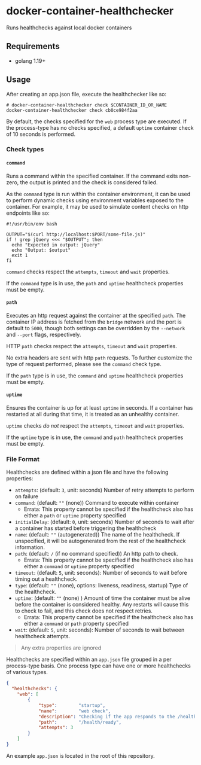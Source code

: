 # docker-container-healthchecker

Runs healthchecks against local docker containers

## Requirements

- golang 1.19+

## Usage

After creating an app.json file, execute the healthchecker like so:

```shell
# docker-container-healthchecker check $CONTAINER_ID_OR_NAME
docker-container-healthchecker check cb0ce984f2aa
```

By default, the checks specified for the `web` process type are executed. If the process-type has no checks specified, a default `uptime` container check of 10 seconds is performed.

### Check types

#### `command`

Runs a command within the specified container. If the command exits non-zero, the output is printed and the check is considered failed.

As the `command` type is run within the container environment, it can be used to perform dynamic checks using environment variables exposed to the container. For example, it may be used to simulate content checks on http endpoints like so:

```shell
#!/usr/bin/env bash

OUTPUT="$(curl http://localhost:$PORT/some-file.js)"
if ! grep jQuery <<< "$OUTPUT"; then
  echo "Expected in output: jQuery"
  echo "Output: $output"
  exit 1
fi
```

`command` checks respect the `attempts`, `timeout` and `wait` properties.

If the `command` type is in use, the `path` and `uptime` healthcheck properties must be empty.

#### `path`

Executes an http request against the container at the specified `path`. The container IP address is fetched from the `bridge` network and the port is default to `5000`, though both settings can be overridden by the `--network` and `--port` flags, respectively.

HTTP `path` checks respect the `attempts`, `timeout` and `wait` properties.

No extra headers are sent with http `path` requests. To further customize the type of request performed, please see the `command` check type.

If the `path` type is in use, the `command` and `uptime` healthcheck properties must be empty.

#### `uptime`

Ensures the container is up for at least `uptime` in seconds. If a container has restarted at all during that time, it is treated as an unhealthy container.

`uptime` checks _do not_ respect the `attempts`, `timeout` and `wait` properties.

If the `uptime` type is in use, the `command` and `path` healthcheck properties must be empty.

### File Format

Healthchecks are defined within a json file and have the following properties:

- `attempts`: (default: `3`, unit: seconds) Number of retry attempts to perform on failure
- `command`: (default: `""` (none)) Command to execute within container
  - Errata: This property cannot be specified if the healthcheck also has either a `path` or `uptime` property specified
- `initialDelay`: (default: `0`, unit: seconds) Number of seconds to wait after a container has started before triggering the healthcheck
- `name`: (default: `""` (autogenerated)) The name of the healthcheck. If unspecified, it will be autogenerated from the rest of the healthcheck information.
- `path`: (default: `/` (if no command specified)) An http path to check.
  - Errata: This property cannot be specified if the healthcheck also has either a `command` or `uptime` property specified
- `timeout`: (default: `5`, unit: seconds): Number of seconds to wait before timing out a healthcheck.
- `type`: (default: `""` (none), options: liveness, readiness, startup) Type of the healthcheck.
- `uptime`: (default: `""` (none) ) Amount of time the container must be alive before the container is considered healthy. Any restarts will cause this to check to fail, and this check does not respect retries.
  - Errata: This property cannot be specified if the healthcheck also has either a `command` or `path` property specified
- `wait`: (default: `5`, unit: seconds): Number of seconds to wait between healthcheck attempts.

> Any extra properties are ignored

Healthchecks are specified within an `app.json` file grouped in a per process-type basis. One process type can have one or more healthchecks of various types.

```json
{
  "healthchecks": {
    "web": [
        {
            "type":        "startup",
            "name":        "web check",
            "description": "Checking if the app responds to the /health/ready endpoint",
            "path":        "/health/ready",
            "attempts": 3
        }
    ]
}
```

An example `app.json` is located in the root of this repository.
